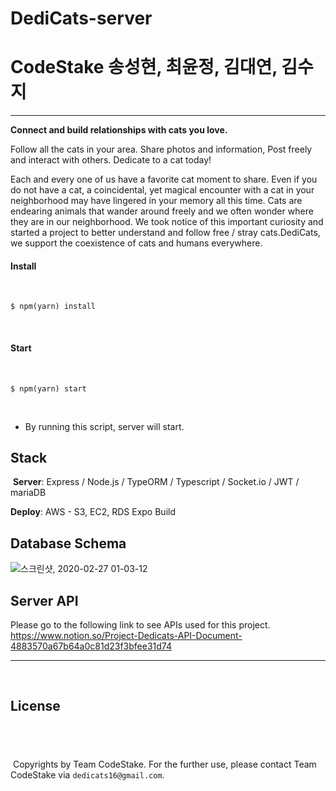 # DediCats-server

# CodeStake 송성현, 최윤정, 김대연, 김수지 
---
**Connect and build relationships with cats you love.**

Follow all the cats in your area. Share photos and information, Post freely and interact with others. Dedicate to a cat today!

Each and every one of us have a favorite cat moment to share. Even if you do not have a cat, a coincidental, yet magical encounter with a cat in your neighborhood may have lingered in your memory all this time. Cats are endearing animals that wander around freely and we often wonder where they are in our neighborhood. We took notice of this important curiosity and started a project to better understand and follow free / stray cats.DediCats, we support the coexistence of cats and humans everywhere.
​
#### Install
​
```
$ npm(yarn) install
```
​
#### Start
​
```
$ npm(yarn) start
```
​
- By running this script, server will start. 
​
## Stack
​
**Server**: Express / Node.js / TypeORM / Typescript / Socket.io / JWT / mariaDB
​

**Deploy**: AWS - S3, EC2, RDS
Expo Build
​
## Database Schema
![스크린샷, 2020-02-27 01-03-12](https://user-images.githubusercontent.com/52588452/75363443-761fff00-58fd-11ea-8231-ae9cab329a0f.png)
## Server API
Please go to the following link to see APIs used for this project. 
https://www.notion.so/Project-Dedicats-API-Document-4883570a67b64a0c81d23f3bfee31d74

---
​
## License
​
---
​
Copyrights by Team CodeStake. For the further use, please contact Team CodeStake via `dedicats16@gmail.com`.
